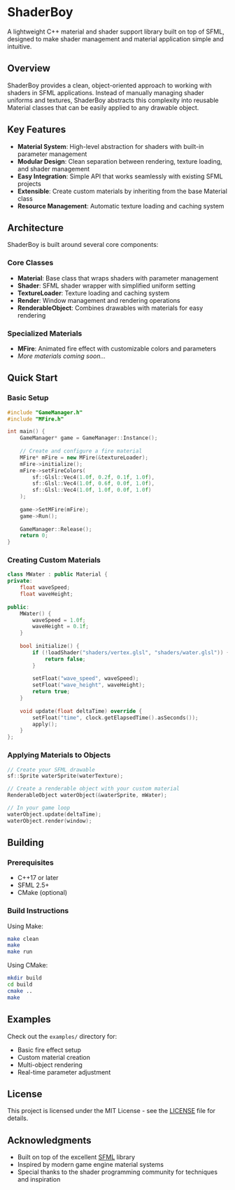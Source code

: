 # ShaderBoy

A lightweight C++ material and shader support library built on top of SFML, designed to make shader management and material application simple and intuitive.

## Overview

ShaderBoy provides a clean, object-oriented approach to working with shaders in SFML applications. Instead of manually managing shader uniforms and textures, ShaderBoy abstracts this complexity into reusable Material classes that can be easily applied to any drawable object.

## Key Features

- **Material System**: High-level abstraction for shaders with built-in parameter management
- **Modular Design**: Clean separation between rendering, texture loading, and shader management
- **Easy Integration**: Simple API that works seamlessly with existing SFML projects
- **Extensible**: Create custom materials by inheriting from the base Material class
- **Resource Management**: Automatic texture loading and caching system

## Architecture

ShaderBoy is built around several core components:

### Core Classes

- **Material**: Base class that wraps shaders with parameter management
- **Shader**: SFML shader wrapper with simplified uniform setting
- **TextureLoader**: Texture loading and caching system
- **Render**: Window management and rendering operations
- **RenderableObject**: Combines drawables with materials for easy rendering

### Specialized Materials

- **MFire**: Animated fire effect with customizable colors and parameters
- *More materials coming soon...*

## Quick Start

### Basic Setup

```cpp
#include "GameManager.h"
#include "MFire.h"

int main() {
    GameManager* game = GameManager::Instance();
    
    // Create and configure a fire material
    MFire* mFire = new MFire(&textureLoader);
    mFire->initialize();
    mFire->setFireColors(
        sf::Glsl::Vec4(1.0f, 0.2f, 0.1f, 1.0f),
        sf::Glsl::Vec4(1.0f, 0.6f, 0.0f, 1.0f),
        sf::Glsl::Vec4(1.0f, 1.0f, 0.0f, 1.0f)
    );
    
    game->SetMFire(mFire);
    game->Run();
    
    GameManager::Release();
    return 0;
}
```

### Creating Custom Materials

```cpp
class MWater : public Material {
private:
    float waveSpeed;
    float waveHeight;
    
public:
    MWater() {
        waveSpeed = 1.0f;
        waveHeight = 0.1f;
    }
    
    bool initialize() {
        if (!loadShader("shaders/vertex.glsl", "shaders/water.glsl")) {
            return false;
        }
        
        setFloat("wave_speed", waveSpeed);
        setFloat("wave_height", waveHeight);
        return true;
    }
    
    void update(float deltaTime) override {
        setFloat("time", clock.getElapsedTime().asSeconds());
        apply();
    }
};
```

### Applying Materials to Objects

```cpp
// Create your SFML drawable
sf::Sprite waterSprite(waterTexture);

// Create a renderable object with your custom material
RenderableObject waterObject(&waterSprite, mWater);

// In your game loop
waterObject.update(deltaTime);
waterObject.render(window);
```

## Building

### Prerequisites

- C++17 or later
- SFML 2.5+
- CMake (optional)

### Build Instructions

Using Make:
```bash
make clean
make
make run
```

Using CMake:
```bash
mkdir build
cd build
cmake ..
make
```

## Examples

Check out the `examples/` directory for:
- Basic fire effect setup
- Custom material creation
- Multi-object rendering
- Real-time parameter adjustment

## License

This project is licensed under the MIT License - see the [LICENSE](LICENSE) file for details.

## Acknowledgments

- Built on top of the excellent [SFML](https://www.sfml-dev.org/) library
- Inspired by modern game engine material systems
- Special thanks to the shader programming community for techniques and inspiration